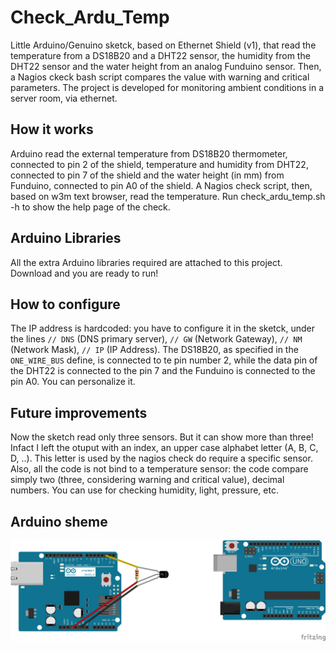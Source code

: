 # Check_Ardu_Temp
Little Arduino/Genuino sketck, based on Ethernet Shield (v1), that read the temperature from a DS18B20 and a DHT22 sensor, the humidity from the DHT22 sensor and the water height from an analog Funduino sensor. Then, a Nagios ckeck bash script compares the value with warning and critical parameters.
The project is developed for monitoring ambient conditions in a server room, via ethernet.

## How it works
Arduino read the external temperature from DS18B20 thermometer, connected to pin 2 of the shield, temperature and humidity from DHT22, connected to pin 7 of the shield and the water height (in mm) from Funduino, connected to pin A0 of the shield. A Nagios check script, then, based on w3m text browser, read the temperature. Run check_ardu_temp.sh -h to show the help page of the check. 

## Arduino Libraries
All the extra Arduino libraries required are attached to this project. Download and you are ready to run!

## How to configure
The IP address is hardcoded: you have to configure it in the sketck, under the lines `// DNS` (DNS primary server), `// GW` (Network Gateway), `// NM` (Network Mask), `// IP` (IP Address). The DS18B20, as specified in the `ONE_WIRE_BUS` define, is connected to te pin number 2, while the data pin of the DHT22 is connected to the pin 7 and the Funduino is connected to the pin A0. You can personalize it.

## Future improvements
Now the sketch read only three sensors. But it can show more than three! Infact I left the otuput with an index, an upper case alphabet letter (A, B, C, D, ..). This letter is used by the nagios check do require a specific sensor. Also, all the code is not bind to a temperature sensor: the code compare simply two (three, considering warning and critical value), decimal numbers. You can use for checking humidity, light, pressure, etc.

## Arduino sheme
![Arduino scheme](https://raw.githubusercontent.com/marcoterm/check_ardu_temp/master/scheme.png)
